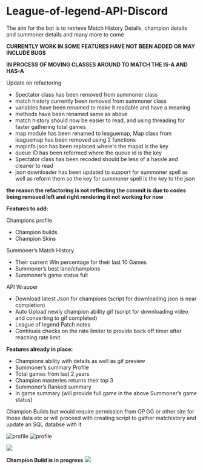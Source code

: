 # League-of-legend-API-Discord
The aim for the bot is to retrieve Match History Details, champion details and summoner details and many more to come
 
**CURRENTLY WORK IN SOME FEATURES HAVE NOT BEEN ADDED OR MAY INCLUDE BUGS**

**IN PROCESS OF MOVING CLASSES AROUND TO MATCH THE IS-A AND HAS-A**

Update on refactoring
* Spectator class has been removed from summoner class
* match history currently been removed from summoner class
* variables have been renamed to make it readable and have a meaning
* methods have been renamed same as above 
* match history should now be easier to read, and using threading for faster gathering total games
* map module has been renamed to leaguemap, Map class from leaguemap has been removed using 2 functions
* mapinfo json has been replaced where's the  mapid is the key 
* queue ID has been reformed where the queue id is the key
* Spectator class has been recoded should be less of a hassle and cleaner to read
* json downloader has been updated to support for summoner spell as well as reform them so the key for summoner spell is the key to the json


**the reason the refactoring is not reflecting the commit is due to codes being removed left and right rendering it not working for now**





**Features to add:**

Champions profile 
*	Champion builds
*	Champion Skins

Summoner’s Match History
*	Their current Win percentage for their last 10 Games
*	Summoner’s best lane/champions 
*	Summoner’s game status full

API Wrapper
*	Download latest Json for champions (script for downloading json is near completion)
*	Auto Upload newly champion ability gif (script for downloading video and converting to gif completed)
*	League of legend Patch notes
*	Continues checks on the rate limiter to provide back off timer after reaching rate limit



**Features already in place:**
*	Champions ability with details as well as gif preview
*	Summoner’s summary Profile 
*	Total games from last 2 years
*	Champion masteries returns their top 3
*	Summoner’s Ranked summary
*	In game summary (will provide full game in the above Summoner’s game status)


Champion Builds but would require permission from OP.GG or other site for those data etc or will proceed with creating script to gather matchistory and update an SQL databse with it

![profile](https://i.imgur.com/fnHSfOS.png)
![profile](https://i.imgur.com/Wh55An0.png)

![](https://i.imgur.com/S5MOVpg.gif)

**Champion Build is in progress**
![](https://i.imgur.com/MaRRM20.gif)

